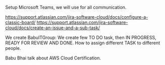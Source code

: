 
Setup Microsoft Teams, we will use for all communication.

https://support.atlassian.com/jira-software-cloud/docs/configure-a-classic-board/
https://support.atlassian.com/jira-software-cloud/docs/create-an-issue-and-a-sub-task/

We create BabuITGroup:
We create few TO DO task, then IN PROGRESS, READY FOR REVIEW AND DONE. How to assign different TASK to different people.

Babu Bhai talk about AWS Cloud Certification.
